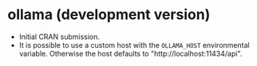# ollama (development version)

- Initial CRAN submission.
- It is possible to use a custom host with the `OLLAMA_HOST` environmental variable. Otherwise the host defaults to "http://localhost:11434/api".
